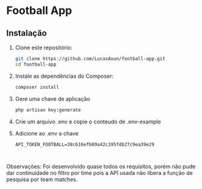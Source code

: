 # Football App

## Instalação

1. Clone este repositório:

   ```bash
   git clone https://github.com/LucasAoun/football-app.git
   cd football-app

2. Instale as dependências do Composer:
   ```bash
   composer install
   
3. Gere uma chave de aplicação
   ```bash
   php artisan key:generate

4. Crie um arquivo .env e copie o conteudo de .env-example
5. Adicione ao .env a chave
    ```
   API_TOKEN_FOOTBALL=38c616efb09a42c195fdb27c9ea39e29



Observações:
Foi desenvolvido quase todos os requisitos, porém não pude dar continuidade no filtro por time pois a API usada não libera a função de pesquisa por team matches.
